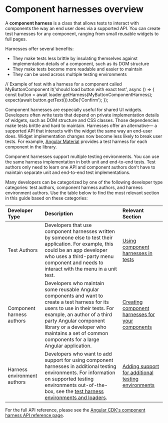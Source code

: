 # Component harnesses overview

A <strong>component harness</strong> is a class that allows tests to interact with components the way an end user does via a supported API. You can create test harnesses for any component, ranging from small reusable widgets to full pages.

Harnesses offer several benefits:

- They make tests less brittle by insulating themselves against implementation details of a component, such as its DOM structure
- They make tests become more readable and easier to maintain
- They can be used across multiple testing environments

<docs-code language="typescript">
// Example of test with a harness for a component called MyButtonComponent
it('should load button with exact text', async () => {
  const button = await loader.getHarness(MyButtonComponentHarness);
  expect(await button.getText()).toBe('Confirm');
});
</docs-code>

Component harnesses are especially useful for shared UI widgets. Developers often write tests that depend on private implementation details of widgets, such as DOM structure and CSS classes. Those dependencies make tests brittle and hard to maintain. Harnesses offer an alternative— a supported API that interacts with the widget the same way an end-user does. Widget implementation changes now become less likely to break user tests. For example, [Angular Material](https://material.angular.dev/components/categories) provides a test harness for each component in the library.

Component harnesses support multiple testing environments. You can use the same harness implementation in both unit and end-to-end tests. Test authors only need to learn one API and component authors don't have to maintain separate unit and end-to-end test implementations.

Many developers can be categorized by one of the following developer type categories: test authors, component harness authors, and harness environment authors. Use the table below to find the most relevant section in this guide based on these categories:

| Developer Type              | Description                                                                                                                                                                                                                                                                                            | Relevant Section                                                                                             |
| :-------------------------- | :----------------------------------------------------------------------------------------------------------------------------------------------------------------------------------------------------------------------------------------------------------------------------------------------------- | :----------------------------------------------------------------------------------------------------------- |
| Test Authors                | Developers that use component harnesses written by someone else to test their application. For example, this could be an app developer who uses a third-party menu component and needs to interact with the menu in a unit test.                                                                       | [Using component harnesses in tests](guide/testing/using-component-harnesses)                                |
| Component harness authors   | Developers who maintain some reusable Angular components and want to create a test harness for its users to use in their tests. For example, an author of a third party Angular component library or a developer who maintains a set of common components for a large Angular application.             | [Creating component harnesses for your components](guide/testing/creating-component-harnesses)               |
| Harness environment authors | Developers who want to add support for using component harnesses in additional testing environments. For information on supported testing environments out-of-the-box, see the [test harness environments and loaders](guide/testing/using-component-harnesses#test-harness-environments-and-loaders). | [Adding support for additional testing environments](guide/testing/component-harnesses-testing-environments) |

For the full API reference, please see the [Angular CDK's component harness API reference page](/api#angular_cdk_testing).
